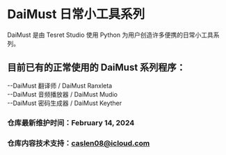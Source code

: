 # DaiMust 日常小工具系列
DaiMust 是由 Tesret Studio 使用 Python 为用户创造许多便携的日常小工具系列。

## 目前已有的正常使用的 DaiMust 系列程序：
--DaiMust 翻译师 / DaiMust Ranxleta  
--DaiMust 音频播放器 / DaiMust Mudio  
--DaiMust 密码生成器 / DaiMust Keyther  

### 仓库最新维护时间：February 14, 2024
### 仓库内容技术支持：caslen08@icloud.com
